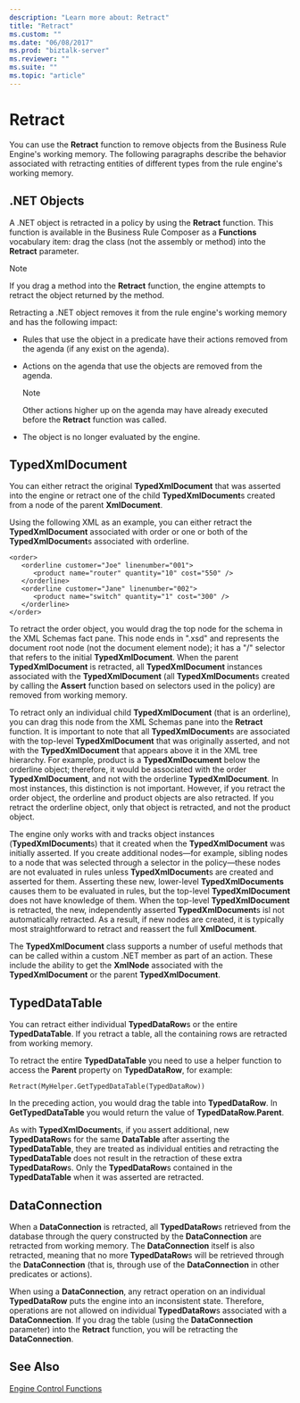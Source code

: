 ```yaml
---
description: "Learn more about: Retract"
title: "Retract"
ms.custom: ""
ms.date: "06/08/2017"
ms.prod: "biztalk-server"
ms.reviewer: ""
ms.suite: ""
ms.topic: "article"
---
```

# Retract
You can use the **Retract** function to remove objects from the Business Rule Engine's working memory. The following paragraphs describe the behavior associated with retracting entities of different types from the rule engine's working memory.  
  
## .NET Objects  
 A .NET object is retracted in a policy by using the **Retract** function. This function is available in the Business Rule Composer as a **Functions** vocabulary item: drag the class (not the assembly or method) into the **Retract** parameter.  
  
> [!NOTE]
>  If you drag a method into the **Retract** function, the engine attempts to retract the object returned by the method.  
  
 Retracting a .NET object removes it from the rule engine's working memory and has the following impact:  
  
-   Rules that use the object in a predicate have their actions removed from the agenda (if any exist on the agenda).  
  
-   Actions on the agenda that use the objects are removed from the agenda.  
  
    > [!NOTE]
    >  Other actions higher up on the agenda may have already executed before the **Retract** function was called.  
  
-   The object is no longer evaluated by the engine.  
  
## TypedXmlDocument  
 You can either retract the original **TypedXmlDocument** that was asserted into the engine or retract one of the child **TypedXmlDocument**s created from a node of the parent **XmlDocument**.  
  
 Using the following XML as an example, you can either retract the **TypedXmlDocument** associated with order or one or both of the **TypedXmlDocument**s associated with orderline.  
  
```  
<order>  
   <orderline customer="Joe" linenumber="001">  
      <product name="router" quantity="10" cost="550" />  
   </orderline>  
   <orderline customer="Jane" linenumber="002">  
      <product name="switch" quantity="1" cost="300" />  
   </orderline>  
</order>  
```  
  
 To retract the order object, you would drag the top node for the schema in the XML Schemas fact pane. This node ends in ".xsd" and represents the document root node (not the document element node); it has a "/" selector that refers to the initial **TypedXmlDocument**. When the parent **TypedXmlDocument** is retracted, all **TypedXmlDocument** instances associated with the **TypedXmlDocument** (all **TypedXmlDocument**s created by calling the **Assert** function based on selectors used in the policy) are removed from working memory.  
  
 To retract only an individual child **TypedXmlDocument** (that is an orderline), you can drag this node from the XML Schemas pane into the **Retract** function. It is important to note that all **TypedXmlDocument**s are associated with the top-level **TypedXmlDocument** that was originally asserted, and not with the **TypedXmlDocument** that appears above it in the XML tree hierarchy. For example, product is a **TypedXmlDocument** below the orderline object; therefore, it would be associated with the order **TypedXmlDocument**, and not with the orderline **TypedXmlDocument**. In most instances, this distinction is not important. However, if you retract the order object, the orderline and product objects are also retracted. If you retract the orderline object, only that object is retracted, and not the product object.  
  
 The engine only works with and tracks object instances (**TypedXmlDocument**s) that it created when the **TypedXmlDocument** was initially asserted. If you create additional nodes—for example, sibling nodes to a node that was selected through a selector in the policy—these nodes are not evaluated in rules unless **TypedXmlDocument**s are created and asserted for them. Asserting these new, lower-level **TypedXmlDocuments** causes them to be evaluated in rules, but the top-level **TypedXmlDocument** does not have knowledge of them. When the top-level **TypedXmlDocument** is retracted, the new, independently asserted **TypedXmlDocument**s isl not automatically retracted. As a result, if new nodes are created, it is typically most straightforward to retract and reassert the full **XmlDocument**.  
  
 The **TypedXmlDocument** class supports a number of useful methods that can be called within a custom .NET member as part of an action. These include the ability to get the **XmlNode** associated with the **TypedXmlDocument** or the parent **TypedXmlDocument**.  
  
## TypedDataTable  
 You can retract either individual **TypedDataRow**s or the entire **TypedDataTable**. If you retract a table, all the containing rows are retracted from working memory.  
  
 To retract the entire **TypedDataTable** you need to use a helper function to access the **Parent** property on **TypedDataRow**, for example:  
  
```  
Retract(MyHelper.GetTypedDataTable(TypedDataRow))  
```  
  
 In the preceding action, you would drag the table into **TypedDataRow**. In **GetTypedDataTable** you would return the value of **TypedDataRow.Parent**.  
  
 As with **TypedXmlDocument**s, if you assert additional, new **TypedDataRow**s for the same **DataTable** after asserting the **TypedDataTable**, they are treated as individual entities and retracting the **TypedDataTable** does not result in the retraction of these extra **TypedDataRow**s. Only the **TypedDataRow**s contained in the **TypedDataTable** when it was asserted are retracted.  
  
## DataConnection  
 When a **DataConnection** is retracted, all **TypedDataRow**s retrieved from the database through the query constructed by the **DataConnection** are retracted from working memory. The **DataConnection** itself is also retracted, meaning that no more **TypedDataRow**s will be retrieved through the **DataConnection** (that is, through use of the **DataConnection** in other predicates or actions).  
  
 When using a **DataConnection**, any retract operation on an individual **TypedDataRow** puts the engine into an inconsistent state. Therefore, operations are not allowed on individual **TypedDataRow**s associated with a **DataConnection**. If you drag the table (using the **DataConnection** parameter) into the **Retract** function, you will be retracting the **DataConnection**.  
  
## See Also  
 [Engine Control Functions](../core/engine-control-functions.md)
